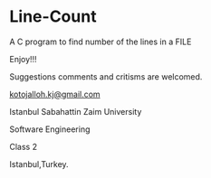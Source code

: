 # Line-Count
A C program to find number of the lines in a FILE




  Enjoy!!!

  Suggestions comments and critisms are welcomed.

  kotojalloh.kj@gmail.com

  Istanbul Sabahattin Zaim University

  Software Engineering

  Class 2

  Istanbul,Turkey.
